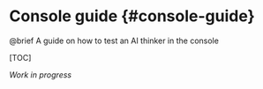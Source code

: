 # Console guide {#console-guide}

@brief A guide on how to test an AI thinker in the console

[TOC]

_Work in progress_
